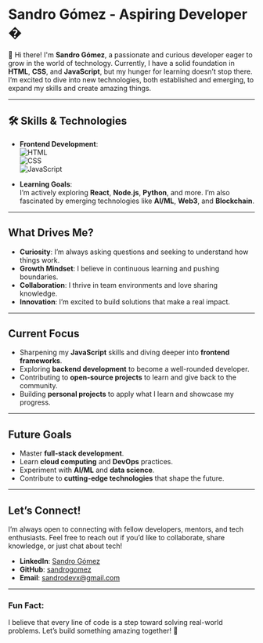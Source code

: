 # Sandro Gómez - Aspiring Developer �

👋 Hi there! I'm **Sandro Gómez**, a passionate and curious developer eager to grow in the world of technology. Currently, I have a solid foundation in **HTML**, **CSS**, and **JavaScript**, but my hunger for learning doesn’t stop there. I’m excited to dive into new technologies, both established and emerging, to expand my skills and create amazing things.

---

## 🛠️ Skills & Technologies

- **Frontend Development**:  
  ![HTML](https://img.shields.io/badge/HTML5-E34F26?style=for-the-badge&logo=html5&logoColor=white)  
  ![CSS](https://img.shields.io/badge/CSS3-1572B6?style=for-the-badge&logo=css3&logoColor=white)  
  ![JavaScript](https://img.shields.io/badge/JavaScript-F7DF1E?style=for-the-badge&logo=javascript&logoColor=black)

- **Learning Goals**:  
  I’m actively exploring **React**, **Node.js**, **Python**, and more. I’m also fascinated by emerging technologies like **AI/ML**, **Web3**, and **Blockchain**.

---

##  What Drives Me?

- **Curiosity**: I’m always asking questions and seeking to understand how things work.  
- **Growth Mindset**: I believe in continuous learning and pushing boundaries.  
- **Collaboration**: I thrive in team environments and love sharing knowledge.  
- **Innovation**: I’m excited to build solutions that make a real impact.

---

##  Current Focus

- Sharpening my **JavaScript** skills and diving deeper into **frontend frameworks**.  
- Exploring **backend development** to become a well-rounded developer.  
- Contributing to **open-source projects** to learn and give back to the community.  
- Building **personal projects** to apply what I learn and showcase my progress.

---

##  Future Goals

- Master **full-stack development**.  
- Learn **cloud computing** and **DevOps** practices.  
- Experiment with **AI/ML** and **data science**.  
- Contribute to **cutting-edge technologies** that shape the future.

---

##  Let’s Connect!

I’m always open to connecting with fellow developers, mentors, and tech enthusiasts. Feel free to reach out if you’d like to collaborate, share knowledge, or just chat about tech!

- **LinkedIn**: [Sandro Gómez](https://www.linkedin.com/in/sandro-gomez-21355b346)
- **GitHub**: [sandrogomez](https://github.com/sandrodevx)
- **Email**: sandrodevx@gmail.com

---

###  Fun Fact:  
I believe that every line of code is a step toward solving real-world problems. Let’s build something amazing together! 🚀
